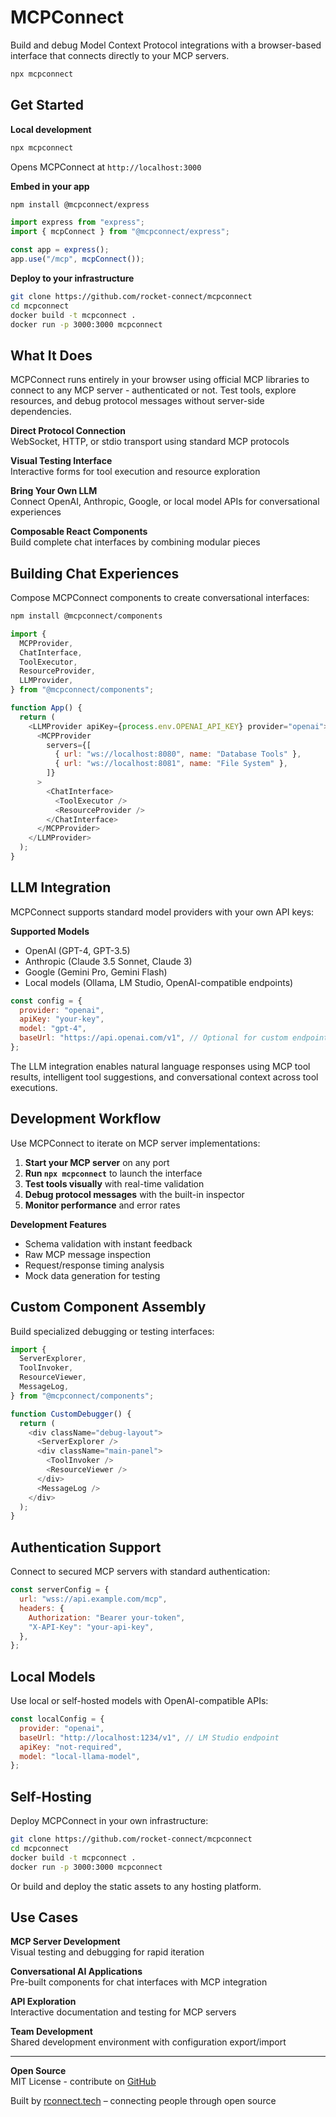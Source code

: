 # MCPConnect

Build and debug Model Context Protocol integrations with a browser-based interface that connects directly to your MCP servers.

```bash
npx mcpconnect
```

## Get Started

**Local development**

```bash
npx mcpconnect
```

Opens MCPConnect at `http://localhost:3000`

**Embed in your app**

```bash
npm install @mcpconnect/express
```

```javascript
import express from "express";
import { mcpConnect } from "@mcpconnect/express";

const app = express();
app.use("/mcp", mcpConnect());
```

**Deploy to your infrastructure**

```bash
git clone https://github.com/rocket-connect/mcpconnect
cd mcpconnect
docker build -t mcpconnect .
docker run -p 3000:3000 mcpconnect
```

## What It Does

MCPConnect runs entirely in your browser using official MCP libraries to connect to any MCP server - authenticated or not. Test tools, explore resources, and debug protocol messages without server-side dependencies.

**Direct Protocol Connection**  
WebSocket, HTTP, or stdio transport using standard MCP protocols

**Visual Testing Interface**  
Interactive forms for tool execution and resource exploration

**Bring Your Own LLM**  
Connect OpenAI, Anthropic, Google, or local model APIs for conversational experiences

**Composable React Components**  
Build complete chat interfaces by combining modular pieces

## Building Chat Experiences

Compose MCPConnect components to create conversational interfaces:

```bash
npm install @mcpconnect/components
```

```javascript
import {
  MCPProvider,
  ChatInterface,
  ToolExecutor,
  ResourceProvider,
  LLMProvider,
} from "@mcpconnect/components";

function App() {
  return (
    <LLMProvider apiKey={process.env.OPENAI_API_KEY} provider="openai">
      <MCPProvider
        servers={[
          { url: "ws://localhost:8080", name: "Database Tools" },
          { url: "ws://localhost:8081", name: "File System" },
        ]}
      >
        <ChatInterface>
          <ToolExecutor />
          <ResourceProvider />
        </ChatInterface>
      </MCPProvider>
    </LLMProvider>
  );
}
```

## LLM Integration

MCPConnect supports standard model providers with your own API keys:

**Supported Models**

- OpenAI (GPT-4, GPT-3.5)
- Anthropic (Claude 3.5 Sonnet, Claude 3)
- Google (Gemini Pro, Gemini Flash)
- Local models (Ollama, LM Studio, OpenAI-compatible endpoints)

```javascript
const config = {
  provider: "openai",
  apiKey: "your-key",
  model: "gpt-4",
  baseUrl: "https://api.openai.com/v1", // Optional for custom endpoints
};
```

The LLM integration enables natural language responses using MCP tool results, intelligent tool suggestions, and conversational context across tool executions.

## Development Workflow

Use MCPConnect to iterate on MCP server implementations:

1. **Start your MCP server** on any port
2. **Run `npx mcpconnect`** to launch the interface
3. **Test tools visually** with real-time validation
4. **Debug protocol messages** with the built-in inspector
5. **Monitor performance** and error rates

**Development Features**

- Schema validation with instant feedback
- Raw MCP message inspection
- Request/response timing analysis
- Mock data generation for testing

## Custom Component Assembly

Build specialized debugging or testing interfaces:

```javascript
import {
  ServerExplorer,
  ToolInvoker,
  ResourceViewer,
  MessageLog,
} from "@mcpconnect/components";

function CustomDebugger() {
  return (
    <div className="debug-layout">
      <ServerExplorer />
      <div className="main-panel">
        <ToolInvoker />
        <ResourceViewer />
      </div>
      <MessageLog />
    </div>
  );
}
```

## Authentication Support

Connect to secured MCP servers with standard authentication:

```javascript
const serverConfig = {
  url: "wss://api.example.com/mcp",
  headers: {
    Authorization: "Bearer your-token",
    "X-API-Key": "your-api-key",
  },
};
```

## Local Models

Use local or self-hosted models with OpenAI-compatible APIs:

```javascript
const localConfig = {
  provider: "openai",
  baseUrl: "http://localhost:1234/v1", // LM Studio endpoint
  apiKey: "not-required",
  model: "local-llama-model",
};
```

## Self-Hosting

Deploy MCPConnect in your own infrastructure:

```bash
git clone https://github.com/rocket-connect/mcpconnect
cd mcpconnect
docker build -t mcpconnect .
docker run -p 3000:3000 mcpconnect
```

Or build and deploy the static assets to any hosting platform.

## Use Cases

**MCP Server Development**  
Visual testing and debugging for rapid iteration

**Conversational AI Applications**  
Pre-built components for chat interfaces with MCP integration

**API Exploration**  
Interactive documentation and testing for MCP servers

**Team Development**  
Shared development environment with configuration export/import

---

**Open Source**  
MIT License - contribute on [GitHub](https://github.com/rocket-connect/mcpconnect)

Built by [rconnect.tech](https://rconnect.tech) – connecting people through open source

